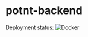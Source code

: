 # potnt-backend
Deployment status: ![Docker](https://github.com/lucaschimweg/potnt-backend/workflows/Docker/badge.svg)
